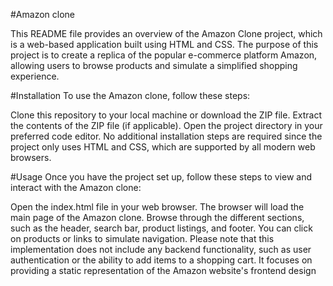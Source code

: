 #Amazon clone

This README file provides an overview of the Amazon Clone project, which is a web-based application built using HTML and CSS. The purpose of this project is to create a replica of the popular e-commerce platform Amazon, allowing users to browse products and simulate a simplified shopping experience. 

#Installation
To use the Amazon clone, follow these steps:

Clone this repository to your local machine or download the ZIP file.
Extract the contents of the ZIP file (if applicable).
Open the project directory in your preferred code editor.
No additional installation steps are required since the project only uses HTML and CSS, which are supported by all modern web browsers.

#Usage
Once you have the project set up, follow these steps to view and interact with the Amazon clone:

Open the index.html file in your web browser.
The browser will load the main page of the Amazon clone.
Browse through the different sections, such as the header, search bar, product listings, and footer.
You can click on products or links to simulate navigation.
Please note that this implementation does not include any backend functionality, such as user authentication or the ability to add items to a shopping cart. It focuses on providing a static representation of the Amazon website's frontend design